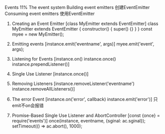 Events  11%
The event system
Building event emitters 创建EventEmitter
Consuming event emitters 使用EventEmitter

1. Creating an Event Emitter [class MyEmitter extends EventEmitter]
class MyEmitter extends EventEmitter {
  constructor() {
    super() {}
  }
}
const myee = new MyEmitter();

2. Emitting events [instance.emit('eventname', args)]
myee.emit('event', args);

3. Listening for Events [instance.on() instance.once() instance.prependListener()]

4. Single Use Listener [instance.once()]

5. Removing Listeners [instance.removeListener('eventname') instance.removeAllListeners()]

6. The error Event [instance.on('error', callback) instance.emit('error')]
只emit不on会报错

7. Promise-Based Single Use Listener and AbortController [const {once} = require('events')]
once(instance, eventname, {sginal: ac.sginal});
setTimeout(() => ac.abort(), 1000);
